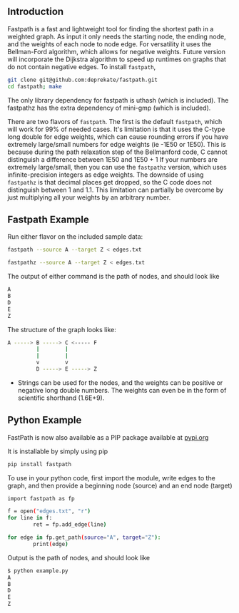 Introduction
------------

Fastpath is a fast and lightweight tool for finding the shortest path in a weighted
graph.  As input it only needs the starting node, the ending node, and the weights
of each node to node edge.  For versatility it uses the Bellman-Ford algorithm, which
allows for negative weights.  Future version will incorporate the Dijkstra algorithm
to speed up runtimes on graphs that do not contain negative edges.
To install `fastpath`,
```sh
git clone git@github.com:deprekate/fastpath.git
cd fastpath; make
```
The only library dependency for fastpath is uthash (which is included).
The fastpathz has the extra dependency of mini-gmp (which is included).

There are two flavors of `fastpath`.  The first is the default `fastpath`, which will work
for 99% of needed cases.  It's limitation is that it uses the C-type long double for edge
weights, which can cause rounding errors if you have extremely large/small numbers for edge
weights (ie -1E50 or 1E50).
This is because during the path relaxation step of the Bellmanford code, C cannot distinguish
a difference between 1E50 and 1E50 + 1
If your numbers are extremely large/small, then you can use the `fastpathz` version, which
uses infinite-precision integers as edge weights. The downside of using `fastpathz` is that
decimal places get dropped, so the C code does not distinguish between 1 and 1.1.  This 
limitation can partially be overcome by just multiplying all your weights by an arbitrary
number.



Fastpath Example
--------------

Run either flavor on the included sample data:
```sh
fastpath --source A --target Z < edges.txt 
```
```sh
fastpathz --source A --target Z < edges.txt 
```
The output of either command is the path of nodes, and should look like
```sh
A
B
D
E
Z
```

The structure of the graph looks like:

```sh
A -----> B -----> C <----- F
         |        |
         |        |
         v        v
         D -----> E -----> Z
```

* Strings can be used for the nodes, and the weights can be positive or negative long double 
  numbers. The weights can even be in the form of scientific shorthand (1.6E+9).


Python Example
--------------

FastPath is now also available as a PIP package available at [pypi.org](https://pypi.org/project/fastpath/)

It is installable by simply using pip
```sh
pip install fastpath 
```

To use in your python code, first import the module, write edges to the graph, and then provide a beginning node (source) and an end node (target)
```sh
import fastpath as fp

f = open("edges.txt", "r")
for line in f:
        ret = fp.add_edge(line)

for edge in fp.get_path(source="A", target="Z"):
        print(edge)
```

Output is the path of nodes, and should look like
```sh
$ python example.py 
A
B
D
E
Z
```
